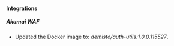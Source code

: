 
#### Integrations

##### Akamai WAF


- Updated the Docker image to: *demisto/auth-utils:1.0.0.115527*.
